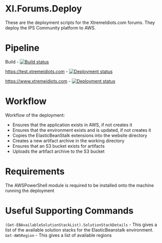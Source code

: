# XI.Forums.Deploy
These are the deployment scripts for the XtremeIdiots.com forums. They deploy the IPS Community platform to AWS.

# Pipeline
Build - [![Build status](https://dev.azure.com/frasermolyneux/XI/_apis/build/status/XI.Forums.Website)](https://dev.azure.com/frasermolyneux/XI/_build/latest?definitionId=64)

https://test.xtremeidiots.com - [![Deployment status](https://vsrm.dev.azure.com/frasermolyneux/_apis/public/Release/badge/9a8cd583-aad3-46f3-a863-a768e462a8fe/1/1)](https://test.xtremeidiots.com)

https://www.xtremeidiots.com - [![Deployment status](https://vsrm.dev.azure.com/frasermolyneux/_apis/public/Release/badge/9a8cd583-aad3-46f3-a863-a768e462a8fe/1/2)](https://www.xtremeidiots.com)

# Workflow
Workflow of the deployment: 
- Ensures that the application exists in AWS, if not creates it
- Ensures that the environment exists and is updated, if not creates it
- Copies the ElasticBeanStalk extensions into the website directory
- Creates a new artifact archive in the working directory
- Ensures that an S3 bucket exists for artifacts
- Uploads the artifact archive to the S3 bucket

# Requirements
The AWSPowerShell module is required to be installed onto the machine running the deployment

# Useful Supporting Commands
`(Get-EBAvailableSolutionStackList).SolutionStackDetails` - This gives a list of the available solution stacks for the ElasticBeanstalk environment.
`Get-AWSRegion` - This gives a list of available regions